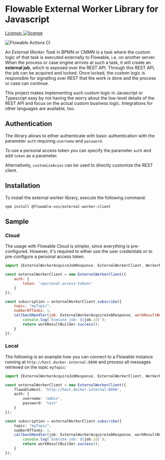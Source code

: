 # Flowable External Worker Library for Javascript

[License:
![license](https://img.shields.io/hexpm/l/plug.svg)](https://github.com/flowable/flowable-external-client-js/blob/main/LICENSE)

![Flowable Actions CI](https://github.com/flowable/flowable-external-client-js/actions/workflows/main.yml/badge.svg?branch=main)

An _External Worker Task_ in BPMN or CMMN is a task where the custom logic of that task is executed externally to Flowable, i.e. on another server.
When the process or case engine arrives at such a task, it will create an **external job**, which is exposed over the REST API.
Through this REST API, the job can be acquired and locked.
Once locked, the custom logic is responsible for signalling over REST that the work is done and the process or case can continue.

This project makes implementing such custom logic in Javascript or Typescript easy by not having the worry about the low-level details of the REST API and focus on the actual custom business logic.
Integrations for other languages are available, too.

## Authentication

The library allows to either authenticate with basic authentication with the parameter `auth` requiring `username` and `password`.

To use a personal access token you can specify the parameter `auth` and add `token` as a parameter.

Alternatively, `customizeAxios` can be used to directly customize the REST client.

## Installation

To install the external worker library, execute the following command:

```
npm install @flowable-oss/external-worker-client
```

## Sample

### Cloud

The usage with Flowable Cloud is simpler, since everything is pre-configured.
However, it's required to either use the user credentials or to pre-configure a personal access token.

```javascript
import {ExternalWorkerAcquireJobResponse, ExternalWorkerClient, WorkerResultBuilder} from "@flowable-oss/external-worker-client";

const externalWorkerClient = new ExternalWorkerClient({
    auth: {
        token: '<personal-access-token>'
    }
});

const subscription = externalWorkerClient.subscribe({
    topic: "myTopic",
    numberOfTasks: 1,
    callbackHandler(job: ExternalWorkerAcquireJobResponse, workResultBuilder: WorkerResultBuilder) {
        console.log(`Execute job: ${job.id}`);
        return workResultBuilder.success();
    }
});
```

### Local

The following is an example how you can connect to a Flowable instance running at `http://host.docker.internal:8090` and process all messages retrieved on the topic `myTopic`:

```typescript
import {ExternalWorkerAcquireJobResponse, ExternalWorkerClient, WorkerResultBuilder} from "@flowable-oss/external-worker-client";

const externalWorkerClient = new ExternalWorkerClient({
    flowableHost: 'http://host.docker.internal:8090',
    auth: {
        username: 'admin',
        password: 'test'
    }
});

const subscription = externalWorkerClient.subscribe({
    topic: "myTopic",
    numberOfTasks: 1,
    callbackHandler(job: ExternalWorkerAcquireJobResponse, workResultBuilder: WorkerResultBuilder) {
        console.log(`Execute job: ${job.id}`);
        return workResultBuilder.success();
    }
});
```
